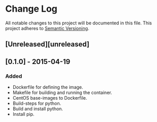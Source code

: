 # Change Log
All notable changes to this project will be documented in this file.
This project adheres to [Semantic Versioning](http://semver.org/).

## [Unreleased][unreleased]

## [0.1.0] - 2015-04-19
### Added
- Dockerfile for defining the image.
- Makefile for building and running the container.
- CentOS base-images to Dockerfile.
- Build-steps for python.
- Build and install python.
- Install pip.
